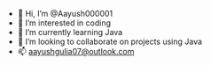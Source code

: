 - 👋 Hi, I’m @Aayush000001
- 👀 I’m interested in coding
- 🌱 I’m currently learning Java
- 💞️ I’m looking to collaborate on projects using Java
- 📫 aayushgulia07@outlook.com

<!---
Aayush000001/Aayush000001 is a ✨ special ✨ repository because its `README.md` (this file) appears on your GitHub profile.
You can click the Preview link to take a look at your changes.
--->
